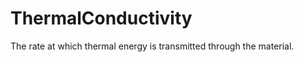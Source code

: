ThermalConductivity
===================

The rate at which thermal energy is transmitted through the material.
